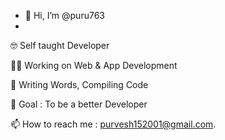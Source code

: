 - 👋 Hi, I’m @puru763
- 
🤓 Self taught Developer

👩‍💻 Working on Web & App Development

📝 Writing Words, Compiling Code

🎯 Goal : To be a better Developer

📫 How to reach me : purvesh152001@gmail.com.

<!---
puru763/puru763 is a ✨ special ✨ repository because its `README.md` (this file) appears on your GitHub profile.
You can click the Preview link to take a look at your changes.
--->
